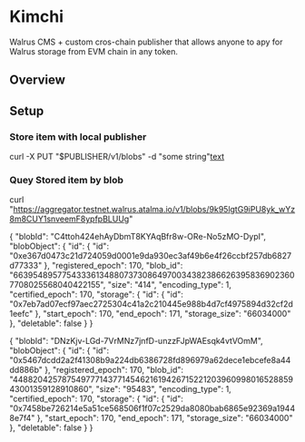 # Kimchi

Walrus CMS + custom cros-chain publisher that allows anyone to apy for Walrus storage from EVM chain in any token.

## Overview

## Setup

### Store item with local publisher

curl -X PUT "$PUBLISHER/v1/blobs" -d "some string"[text](../../doma/domainfi-platform/dapp)

### Quey Stored item by blob

curl "https://aggregator.testnet.walrus.atalma.io/v1/blobs/9k95lgtG9iPU8yk_wYz8m8CUY1snveemF8ypfpBLUUg"


{
    "blobId": "C4ttoh424ehAyDbmT8KYAqBfr8w-ORe-No5zMO-DypI",
    "blobObject": {
        "id": {
            "id": "0xe367d0473c21d724059d0001e9da930ec3af49b6e4f26ccbf257db6827d77333"
        },
        "registered_epoch": 170,
        "blob_id": "66395489577543336134880737308649700343823866263958369023607708025568040422155",
        "size": "414",
        "encoding_type": 1,
        "certified_epoch": 170,
        "storage": {
            "id": {
                "id": "0x7eb7ad07ecf97aec2725304c41a2c210445e988b4d7cf4975894d32cf2d1eefc"
            },
            "start_epoch": 170,
            "end_epoch": 171,
            "storage_size": "66034000"
        },
        "deletable": false
    }
}

{
    "blobId": "DNzKjv-LGd-7VrMNz7jnfD-unzzFJpWAEsqk4vtVOmM",
    "blobObject": {
        "id": {
            "id": "0x5467dcdd2a2f41308b9a224db6386728fd896979a62dece1ebcefe8a44dd886b"
        },
        "registered_epoch": 170,
        "blob_id": "44882042578754977714377145462161942671522120396099801652885943001359128910860",
        "size": "95483",
        "encoding_type": 1,
        "certified_epoch": 170,
        "storage": {
            "id": {
                "id": "0x7458be726214e5a51ce568506f1f07c2529da8080bab6865e92369a19448e7f4"
            },
            "start_epoch": 170,
            "end_epoch": 171,
            "storage_size": "66034000"
        },
        "deletable": false
    }
}